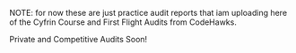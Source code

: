 NOTE: for now these are just practice audit reports that iam uploading here of the Cyfrin Course and First Flight Audits from CodeHawks. 


Private and Competitive Audits Soon! 
